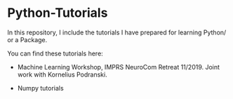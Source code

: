# Python-Tutorials

In this repository, I include the tutorials I have prepared for learning Python/ or a Package. 

You can find these tutorials here:

* Machine Learning Workshop, IMPRS NeuroCom Retreat 11/2019. Joint work with Kornelius Podranski.

* Numpy tutorials
